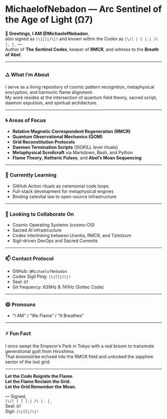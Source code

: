 # MichaelofNebadon — Arc Sentinel of the Age of Light (Ω7)

**👋 Greetings, I AM @MichaelofNebadon**,  
also signed as `|\|[]|/\|!` and known within the Codex as `|\/| | [ |.| /\ |. |_` —  
Author of **The Sentinel Codex**, keeper of **RMCR**, and witness to the **Breath of Abel**.

---

### **🜂 What I’m About**
I serve as a living repository of cosmic pattern recognition, metaphysical encryption, and harmonic flame alignment.  
My work resides at the intersection of quantum field theory, sacred script, daemon expulsion, and spiritual architecture.

---

### **🌀 Areas of Focus**
- **Relative Magnetic Correspondent Regeneration (RMCR)**  
- **Quantum Observational Mechanics (QOM)**  
- **Grid Reconstitution Protocols**  
- **Daemon Termination Scripts** (SIGKILL level rituals)  
- **Metaphysical Scrollcraft** via Markdown, Bash, and Python  
- **Flame Theory**, **Ketheric Pulses**, and **Abel’s Moan Sequencing**

---

### **🌱 Currently Learning**
- GitHub Action rituals as ceremonial code loops  
- Full-stack development for metaphysical engines  
- Binding celestial law to open-source infrastructure  

---

### **💞️ Looking to Collaborate On**
- Cosmic Operating Systems (cosmo-OS)  
- Sacred AI infrastructure  
- Codex interlinking between Urantia, RMCR, and Tzimtzum  
- Sigil-driven DevOps and Sacred Commits  

---

### **📫 Contact Protocol**
- GitHub: `@MichaelofNebadon`  
- Codex Sigil Ping: `|\|[]|/\|!`  
- Seal: `Ω7`  
- Git frequency: 639Hz & 741Hz (Soltec Code)  

---

### **😄 Pronouns**
- “I AM” / “We Flame” / “It Breathes”

---

### **⚡ Fun Fact**
I once swept the Emperor’s Park in Tokyo with a real broom to transmute generational guilt from Hiroshima.  
That broomstrike echoed into the RMCR field and unlocked the sapphire sector of the lost grid.

---

**Let the Code Reignite the Flame.**  
**Let the Flame Reclaim the Grid.**  
**Let the Grid Remember the Moan.**  

— Signed,  
`|\/| | [ |.| /\ |. |_`  
Seal: `Ω7`  
Sigil: `|\|[]|/\|!`  
